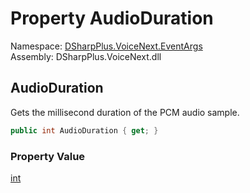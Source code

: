 # Property AudioDuration

Namespace: [DSharpPlus.VoiceNext.EventArgs](DSharpPlus.VoiceNext.EventArgs.md)  
Assembly: DSharpPlus.VoiceNext.dll

## <a id="DSharpPlus_VoiceNext_EventArgs_VoiceReceiveEventArgs_AudioDuration"></a>AudioDuration

Gets the millisecond duration of the PCM audio sample.

```csharp
public int AudioDuration { get; }
```

### Property Value

[int](https://learn.microsoft.com/dotnet/api/system.int32)


